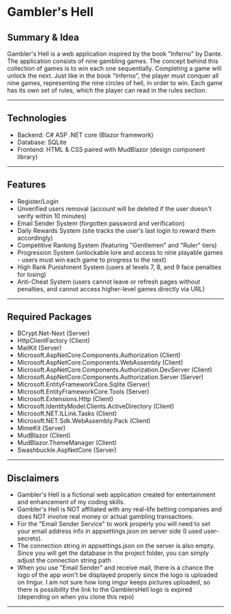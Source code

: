 # Gambler's Hell


## Summary & Idea
Gambler's Hell is a web application inspired by the book "Inferno" by Dante.
The application consists of nine gambling games. The concept behind this collection of games is to win each one sequentially. Completing a game will unlock the next. Just like in the book "Inferno", the player must conquer all nine games, representing the nine circles of hell, in order to win. Each game has its own set of rules, which the player can read in the rules section.

---

## Technologies
- Backend: C# ASP .NET core (Blazor framework)
- Database: SQLite
- Frontend: HTML & CSS paired with MudBlazor (design component library)

---

## Features
- Register/Login
- Unverified users removal (account will be deleted if the user doesn't verify within 10 minutes)
- Email Sender System (forgotten password and verification)
- Daily Rewards System (site tracks the user's last login to reward them accordingly)
- Competitive Ranking System (featuring "Gentlemen" and "Ruler" tiers)
- Progression System (unlockable lore and access to nine playable games - users must win each game to progress to the next)
- High Rank Punishment System (users at levels 7, 8, and 9 face penalties for losing)
- Anti-Cheat System (users cannot leave or refresh pages without penalties, and cannot access higher-level games directly via URL)

---

## Required Packages 
- BCrypt.Net-Next (Server) 
- HttpClientFactory (Client)
- MailKit (Server) 
- Microsoft.AspNetCore.Components.Authorization (Client)
- Microsoft.AspNetCore.Components.WebAssembly (Client)
- Microsoft.AspNetCore.Components.Authorization.DevServer (Client)
- Microsoft.AspNetCore.Components.Authorization.Server (Server) 
- Microsoft.EntityFrameworkCore.Sqlite (Server) 
- Microsoft.EntityFrameworkCore.Tools (Server) 
- Microsoft.Extensions.Http (Client)
- Microsoft.IdentityModel.Clients.ActiveDirectory (Client)
- Microsoft.NET.ILLink.Tasks (Client)
- Microsoft.NET.Sdk.WebAssembly.Pack (Client)
- MimeKit (Server) 
- MudBlazor (Client)
- MudBlazor.ThemeManager (Client)
- Swashbuckle.AspNetCore (Server) 

---

## Disclaimers
- Gambler's Hell is a fictional web application created for entertainment and enhancement of my coding skills.
- Gambler's Hell is NOT affiliated with any real-life betting companies and does NOT involve real money or actual gambling transactions.
- For the "Email Sender Service" to work properly you will need to set your email address info in appsettings.json on server side (I used user-secrets).
- The connection string in appsettings.json on the server is also empty. Since you will get the database in the project folder, you can simply adjust the connection string path
- When you use "Email Sender" and receive mail, there is a chance the logo of the app won't be displayed properly since the logo is uploaded on Imgur. I am not sure how long imgur keeps pictures uploaded, so there is possibility the link to the GamblersHell logo is expired (depending on when you clone this repo)
---
